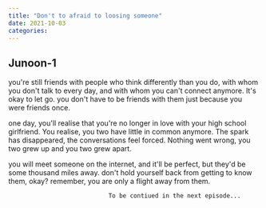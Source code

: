 ```yaml
---
title: "Don't to afraid to loosing someone"
date: 2021-10-03
categories:
---
```



## Junoon-1

you're still friends with people who think 
differently than you do, with whom you 
don't talk to every day, and with whom you 
can't connect anymore. It's okay to let go.
you don't have to be friends with them
just because you were friends once.

one day, you'll realise that you're no
longer in love with your high school
girlfriend. You realise,
you two have little in common anymore. The spark has disappeared,
the conversations feel forced. Nothing went wrong,
you two grew up and you two grew apart.

you will meet someone on the internet,
and it'll be perfect, but they'd be some 
thousand miles away. don't hold 
yourself back from getting to know
them, okay? remember, you are only
a flight away from them.

                                To be contiued in the next episode...